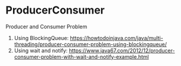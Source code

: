 # ProducerConsumer
Producer and Consumer Problem

1) Using BlockingQueue: https://howtodoinjava.com/java/multi-threading/producer-consumer-problem-using-blockingqueue/
2) Using wait and notify: https://www.java67.com/2012/12/producer-consumer-problem-with-wait-and-notify-example.html
